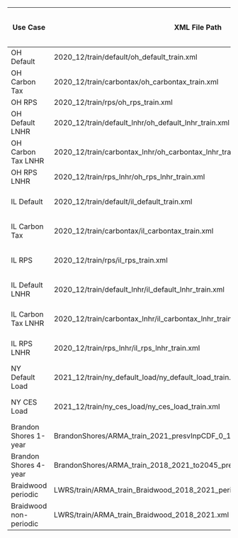 | Use Case              | XML File Path                                                                     | Location       | Variables              | Pivot Length | \# Clusters | \# Data Years | \# Years in Output | AR order | MA order | Fourier Periods                                                                       | Preserve Input CDF? |
| --------------------- | --------------------------------------------------------------------------------- | -------------- | ---------------------- | ------------ | ----------- | ------------- | ------------------ | -------- | -------- | ------------------------------------------------------------------------------------- | ------------------- |
| OH Default            | 2020\_12/train/default/oh\_default\_train.xml                                     | Ohio           | TOTALLOAD              | 168          | 20          | 8             | 36                 | 2        | 0        | 8760, 4380, 2920, 2190, 438, 24, 12, 6                                                | FALSE               |
| OH Carbon Tax         | 2020\_12/train/carbontax/oh\_carbontax\_train.xml                                 | Ohio           | TOTALLOAD              | 168          | 9           | 8             | 36                 | 1        | 1        | 8760, 2190, 12                                                                        | FALSE               |
| OH RPS                | 2020\_12/train/rps/oh\_rps\_train.xml                                             | Ohio           | TOTALLOAD              | 168          | 9           | 8             | 36                 | 1        | 1        | 8760, 2190, 12                                                                        | FALSE               |
| OH Default LNHR       | 2020\_12/train/default\_lnhr/oh\_default\_lnhr\_train.xml                         | Ohio           | TOTALLOAD              | 168          | 9           | 8             | 36                 | 1        | 1        | 8760, 2190, 12                                                                        | FALSE               |
| OH Carbon Tax LNHR    | 2020\_12/train/carbontax\_lnhr/oh\_carbontax\_lnhr\_train.xml                     | Ohio           | TOTALLOAD              | 168          | 9           | 8             | 36                 | 1        | 1        | 8760, 2190, 12                                                                        | FALSE               |
| OH RPS LNHR           | 2020\_12/train/rps\_lnhr/oh\_rps\_lnhr\_train.xml                                 | Ohio           | TOTALLOAD              | 168          | 9           | 8             | 36                 | 1        | 1        | 8760, 2190, 12                                                                        | FALSE               |
| IL Default            | 2020\_12/train/default/il\_default\_train.xml                                     | Illinois       | TOTALLOAD              | 24           | 30          | 8             | 36                 | 0        | 1        | 8760, 4380, 2920, 2190, 1460, 1095, 584, 438, 168, 96, 24, 12, 8, 6                   | FALSE               |
| IL Carbon Tax         | 2020\_12/train/carbontax/il\_carbontax\_train.xml                                 | Illinois       | TOTALLOAD              | 24           | 30          | 8             | 36                 | 0        | 1        | 8760, 4380, 2190, 1251.42, 973, 515.29411, 438, 172, 168, 33.6, 23.93442623, 12, 8, 6 | FALSE               |
| IL RPS                | 2020\_12/train/rps/il\_rps\_train.xml                                             | Illinois       | TOTALLOAD              | 24           | 30          | 8             | 36                 | 0        | 1        | 8760, 4380, 2920, 2190, 1460, 1095, 584, 438, 168, 96, 24, 12, 8, 6                   | FALSE               |
| IL Default LNHR       | 2020\_12/train/default\_lnhr/il\_default\_lnhr\_train.xml                         | Illinois       | TOTALLOAD              | 24           | 30          | 8             | 36                 | 0        | 1        | 8760, 4380, 2920, 2190, 1460, 1095, 584, 438, 168, 96, 24, 12, 8, 6                   | FALSE               |
| IL Carbon Tax LNHR    | 2020\_12/train/carbontax\_lnhr/il\_carbontax\_lnhr\_train.xml                     | Illinois       | TOTALLOAD              | 24           | 30          | 8             | 36                 | 0        | 1        | 8760, 4380, 2190, 1251.42, 973, 515.29411, 438, 172, 168, 33.6, 23.93442623, 12, 8, 6 | FALSE               |
| IL RPS LNHR           | 2020\_12/train/rps\_lnhr/il\_rps\_lnhr\_train.xml                                 | Illinois       | TOTALLOAD              | 24           | 30          | 8             | 36                 | 0        | 1        | 8760, 4380, 2920, 2190, 1460, 1095, 584, 438, 168, 96, 24, 12, 8, 6                   | FALSE               |
| NY Default Load       | 2021\_12/train/ny\_default\_load/ny\_default\_load\_train.xml                     | NYISO          | TOTALLOAD, WIND, SOLAR | 24           | 8           | 1             | 31                 | 1        | 0        | SOLAR: 24, 12; TOTALLOAD, WIND: 8760, 4380, 2920, 2190, 438, 168, 24, 12, 6, 3        | TRUE                |
| NY CES Load           | 2021\_12/train/ny\_ces\_load/ny\_ces\_load\_train.xml                             | NYISO          | TOTALLOAD, WIND, SOLAR | 24           | 8           | 1             | 31                 | 1        | 0        | SOLAR: 24, 12, 6, 3; TOTALLOAD, WIND: 8760, 4380, 2920, 2190, 438, 168, 24, 12, 6, 3  | TRUE                |
| Brandon Shores 1-year | BrandonShores/ARMA\_train\_2021\_presvInpCDF\_0\_1\_F1095\_F168.xml               | Brandon Shores | price                  | 24           | 20          | 1             | 30                 | 0        | 1        | 8760,4380,2190,1095,168,24,12                                                         | TRUE                |
| Brandon Shores 4-year | BrandonShores/ARMA\_train\_2018\_2021\_to2045\_presvInpCDF\_0\_1\_F1095\_F168.xml | Brandon Shores | price                  | 24           | 20          | 4             | 13                 | 0        | 1        | 8760,4380,2190,1095,168,24,12                                                         | TRUE                |
| Braidwood periodic | LWRS/train/ARMA\_train\_Braidwood\_2018\_2021\_periodic.xml | Braidwood, PJM | price                  | 24           | 20          | 4             | 13                 | 0        | 1        | 8760,4380,2190,1095,168,24,12                                                         | TRUE                |
| Braidwood non-periodic | LWRS/train/ARMA\_train\_Braidwood\_2018\_2021.xml | Braidwood, PJM | price                  | 24           | 20          | 4             | 13                 | 0        | 1        | 8760,4380,2190,1095,168,24,12                                                         | TRUE                |